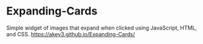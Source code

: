 # Expanding-Cards
Simple widget of images that expand when clicked using JavaScript, HTML, and CSS. 
https://akey3.github.io/Expanding-Cards/
